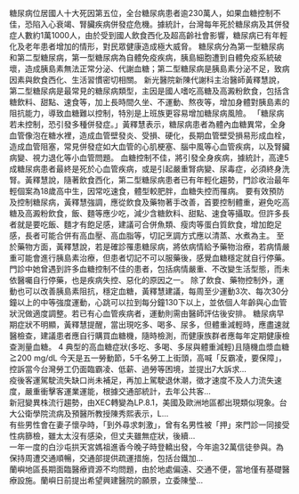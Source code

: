 
糖尿病位居國人十大死因第五位，全台糖尿病患者逾230萬人，如果血糖控制不佳，恐陷入心衰竭、腎臟疾病併發症危機。據統計，台灣每年死於糖尿病及其併發症人數約1萬1000人，由於受到國人飲食西化及超高齡社會影響，糖尿病已有年輕化及老年患者增加的情形，對民眾健康造成極大威脅。
糖尿病分為第一型糖尿病和第二型糖尿病，第一型糖尿病為自體免疫疾病，胰島細胞遭到自體免疫系統破壞，造成胰島素無法正常分泌、代謝血糖；第二型糖尿病是胰島素分泌不足，致病因素與飲食西化、生活習慣密切相關。
新光醫院新陳代謝科主治醫師黃釋慧說，第二型糖尿病是最常見的糖尿病類型，主因是國人嗜吃高糖及高澱粉飲食，包括含糖飲料、甜點、速食等，加上長時間久坐、不運動、熬夜等，增加身體對胰島素的阻抗能力，導致血糖難以控制，特別是上班族更容易增加糖尿病風險。
「糖尿病若未控制，恐引發多種併發症。」黃釋慧表示，糖尿病患者為體內血糖異常，全身血管像泡在糖水裡，造成血管壁發炎、受損、硬化，長期血管壁受損易形成血栓，造成血管阻塞，常見併發症如大血管的心肌梗塞、腦中風等心血管疾病，以及腎臟病變、視力退化等小血管問題。
血糖控制不佳，將引發全身疾病，據統計，高達5成糖尿病患者最終是死於心血管疾病，或是引起嚴重腎病變、尿毒症，必須終身洗腎。黃釋慧說，隨著飲食西化，第二型糖尿病患者已有年輕化趨勢，門診收治最年輕個案為18歲高中生，因常吃速食，體型較肥胖，血糖失控而罹病。
要有效預防及控制糖尿病，黃釋慧強調，應從飲食及藥物著手改善，首要控制體重，避免吃高糖及高澱粉飲食，飯、麵等應少吃，減少含糖飲料、甜點、速食等攝取。但許多長者就是要吃飯、麵才有飽足感，建議可合併魚類、瘦肉等蛋白質飲食，增加飽足感，長者可能合併有高血壓、高血脂等，切記烹調方式應以清蒸、水煮為主。
至於藥物方面，黃釋慧說，若是確診罹患糖尿病，將依病情給予藥物治療，若病情嚴重可能會進行胰島素治療，但患者切記不可以服藥後，感覺血糖穩定就自行停藥。門診中她曾遇到許多血糖控制不佳的患者，包括病情嚴重、不改變生活型態，而未依醫囑自行停藥，也是疾病失控、惡化的原因之一。
除了飲食、藥物控制外，運動也可以改善胰島素阻抗，穩定血糖，黃釋慧建議，每周至少運動3次、每次30分鐘以上的中等強度運動，心跳可以拉到每分鐘130下以上，並依個人年齡與心血管狀況做適度調整。若已有心血管疾病者，運動則需由醫師評估後安排。
糖尿病早期症狀不明顯，黃釋慧提醒，當出現吃多、喝多、尿多，但體重減輕時，應盡速就醫檢查，建議患者應自行購買血糖機，隨時檢測，而健康族群者應每年定期健康檢查測量血糖。
4 典型的高血糖症狀(多吃、多喝、多尿與體重減輕)且隨機血漿血糖≧200 mg/dL
                    今天是五一勞動節，5千名勞工上街頭，高喊「反霸凌，要保障」，控訴當今台灣勞工仍面臨霸凌、低薪、過勞等困境，並提出7大訴求...                  
                    疫後客運駕駛流失缺口尚未補足，再加上駕駛退休潮，徵才速度不及人力流失速度，嚴重衝擊客運業運能，根據交通部統計，去年公共客...                  
                    新冠變異株流行趨勢，由XEC轉變為LP.8.1，美國及歐洲地區都出現類似現象。台大公衛學院流病及預醫所教授陳秀熙表示，L...                  
                    有些男性會在妻子懷孕時，「到外尋求刺激」，曾有名男性被「押」來門診一同接受性病篩檢，雖太太沒有感染，但丈夫雖無症狀，後續...                  
                    一年一度的白沙屯拱天宮媽祖進香今晚子時登轎出發，今年逾32萬信徒參與。為保持周遭交通順暢，交通部提供疏運措施，包括台鐵加...                  
                    蘭嶼地區長期面臨醫療資源不均問題，由於地處偏遠、交通不便，當地僅有基礎醫療設施。蘭嶼日前提出希望興建醫院的願景，立委陳瑩...                  